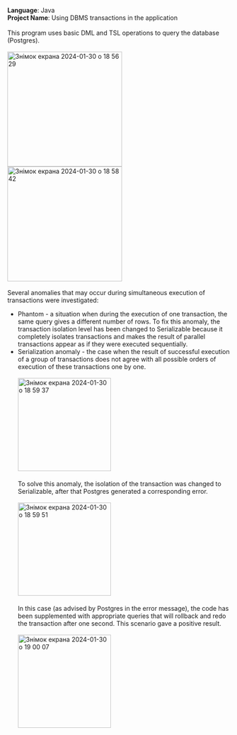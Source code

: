 <b>Language</b>: Java <br> 
<b>Project Name</b>: Using DBMS transactions in the application <br> <br> 
This program uses basic DML and TSL operations to query the database (Postgres). <br> <br> 
<img width="259" alt="Знімок екрана 2024-01-30 о 18 56 29" src="https://github.com/ErikhPetrushynets/DB_Lab_08/assets/132948467/1d0703bf-8f2d-4e7e-9cd0-36eac6d1186e">
<img width="259" alt="Знімок екрана 2024-01-30 о 18 58 42" src="https://github.com/ErikhPetrushynets/DB_Lab_08/assets/132948467/2bac6d78-e996-44f2-bd1c-5605eabab0d2"> <br> <br> 
Several anomalies that may occur during simultaneous execution of transactions were investigated:
- Phantom - a situation when during the execution of one transaction, the same query gives a different number of rows. To fix this anomaly, the transaction isolation level has been changed to Serializable because it completely isolates transactions and makes the result of parallel transactions appear as if they were executed sequentially.
- Serialization anomaly - the case when the result of successful execution of a group of transactions does not agree with all possible orders of execution of these transactions one by one. <br><br>
<img width="210" alt="Знімок екрана 2024-01-30 о 18 59 37" src="https://github.com/ErikhPetrushynets/DB_Lab_08/assets/132948467/b6eafd63-d01d-453d-adb6-dd23b2e5224b"> <br><br>
To solve this anomaly, the isolation of the transaction was changed to Serializable, after that Postgres generated a corresponding error. <br><br>
<img width="210" alt="Знімок екрана 2024-01-30 о 18 59 51" src="https://github.com/ErikhPetrushynets/DB_Lab_08/assets/132948467/6e592a73-e401-417f-b28f-9dbf0aaf23a7"> <br><br>
In this case (as advised by Postgres in the error message), the code has been supplemented with appropriate queries that will rollback and redo the transaction after one second. This scenario gave a positive result. <br><br>
<img width="210" alt="Знімок екрана 2024-01-30 о 19 00 07" src="https://github.com/ErikhPetrushynets/DB_Lab_08/assets/132948467/b21cfded-0a8f-445f-8e2a-e1626543781f"> <br> 
